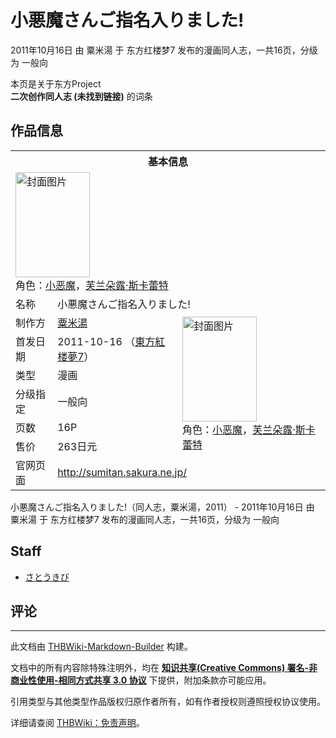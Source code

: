 # 小悪魔さんご指名入りました!

<!-- source html: G:\repos\THBWiki-Markdown-Builder\THBWikiMarkdown\Temp\main\8\8e\ns0%3A%E5%B0%8F%E6%82%AA%E9%AD%94%E3%81%95%E3%82%93%E3%81%94%E6%8C%87%E5%90%8D%E5%85%A5%E3%82%8A%E3%81%BE%E3%81%97%E3%81%9F%21.html -->

2011年10月16日 由 粟米湯 于 东方红楼梦7 发布的漫画同人志，一共16页，分级为 一般向

本页是关于东方Project  
 **二次创作同人志 (未找到链接)** 的词条

## 作品信息

<table><tbody><tr><th colspan="3">基本信息</th></tr><tr><td class="cover-artwork-mobile" colspan="2"><a href="./文件-小悪魔さんご指名入りました!封面.jpg.md" class="image" title="封面图片"><img alt="封面图片" src="https://upload.thwiki.cc/thumb/5/57/%E5%B0%8F%E6%82%AA%E9%AD%94%E3%81%95%E3%82%93%E3%81%94%E6%8C%87%E5%90%8D%E5%85%A5%E3%82%8A%E3%81%BE%E3%81%97%E3%81%9F%21%E5%B0%81%E9%9D%A2.jpg/119px-%E5%B0%8F%E6%82%AA%E9%AD%94%E3%81%95%E3%82%93%E3%81%94%E6%8C%87%E5%90%8D%E5%85%A5%E3%82%8A%E3%81%BE%E3%81%97%E3%81%9F%21%E5%B0%81%E9%9D%A2.jpg" decoding="async" loading="lazy" width="119" height="168" srcset="https://upload.thwiki.cc/thumb/5/57/%E5%B0%8F%E6%82%AA%E9%AD%94%E3%81%95%E3%82%93%E3%81%94%E6%8C%87%E5%90%8D%E5%85%A5%E3%82%8A%E3%81%BE%E3%81%97%E3%81%9F%21%E5%B0%81%E9%9D%A2.jpg/178px-%E5%B0%8F%E6%82%AA%E9%AD%94%E3%81%95%E3%82%93%E3%81%94%E6%8C%87%E5%90%8D%E5%85%A5%E3%82%8A%E3%81%BE%E3%81%97%E3%81%9F%21%E5%B0%81%E9%9D%A2.jpg 1.5x, https://upload.thwiki.cc/thumb/5/57/%E5%B0%8F%E6%82%AA%E9%AD%94%E3%81%95%E3%82%93%E3%81%94%E6%8C%87%E5%90%8D%E5%85%A5%E3%82%8A%E3%81%BE%E3%81%97%E3%81%9F%21%E5%B0%81%E9%9D%A2.jpg/238px-%E5%B0%8F%E6%82%AA%E9%AD%94%E3%81%95%E3%82%93%E3%81%94%E6%8C%87%E5%90%8D%E5%85%A5%E3%82%8A%E3%81%BE%E3%81%97%E3%81%9F%21%E5%B0%81%E9%9D%A2.jpg 2x" data-file-width="496" data-file-height="700"></a><div class="cover-char">角色：<a href="./小恶魔.md" title="小恶魔">小恶魔</a>，<a href="./芙兰朵露·斯卡蕾特.md" title="芙兰朵露·斯卡蕾特">芙兰朵露·斯卡蕾特</a></div></td>
</tr><tr><td class="label">名称</td><td colspan="2"> 小悪魔さんご指名入りました! </td></tr><tr><td class="label">制作方</td><td><a href="./粟米湯.md" title="粟米湯">粟米湯</a></td><td class="cover-artwork" rowspan="6" style="min-width:168px;"><a href="./文件-小悪魔さんご指名入りました!封面.jpg.md" class="image" title="封面图片"><img alt="封面图片" src="https://upload.thwiki.cc/thumb/5/57/%E5%B0%8F%E6%82%AA%E9%AD%94%E3%81%95%E3%82%93%E3%81%94%E6%8C%87%E5%90%8D%E5%85%A5%E3%82%8A%E3%81%BE%E3%81%97%E3%81%9F%21%E5%B0%81%E9%9D%A2.jpg/119px-%E5%B0%8F%E6%82%AA%E9%AD%94%E3%81%95%E3%82%93%E3%81%94%E6%8C%87%E5%90%8D%E5%85%A5%E3%82%8A%E3%81%BE%E3%81%97%E3%81%9F%21%E5%B0%81%E9%9D%A2.jpg" decoding="async" loading="lazy" width="119" height="168" srcset="https://upload.thwiki.cc/thumb/5/57/%E5%B0%8F%E6%82%AA%E9%AD%94%E3%81%95%E3%82%93%E3%81%94%E6%8C%87%E5%90%8D%E5%85%A5%E3%82%8A%E3%81%BE%E3%81%97%E3%81%9F%21%E5%B0%81%E9%9D%A2.jpg/178px-%E5%B0%8F%E6%82%AA%E9%AD%94%E3%81%95%E3%82%93%E3%81%94%E6%8C%87%E5%90%8D%E5%85%A5%E3%82%8A%E3%81%BE%E3%81%97%E3%81%9F%21%E5%B0%81%E9%9D%A2.jpg 1.5x, https://upload.thwiki.cc/thumb/5/57/%E5%B0%8F%E6%82%AA%E9%AD%94%E3%81%95%E3%82%93%E3%81%94%E6%8C%87%E5%90%8D%E5%85%A5%E3%82%8A%E3%81%BE%E3%81%97%E3%81%9F%21%E5%B0%81%E9%9D%A2.jpg/238px-%E5%B0%8F%E6%82%AA%E9%AD%94%E3%81%95%E3%82%93%E3%81%94%E6%8C%87%E5%90%8D%E5%85%A5%E3%82%8A%E3%81%BE%E3%81%97%E3%81%9F%21%E5%B0%81%E9%9D%A2.jpg 2x" data-file-width="496" data-file-height="700"></a><div class="cover-char">角色：<a href="./小恶魔.md" title="小恶魔">小恶魔</a>，<a href="./芙兰朵露·斯卡蕾特.md" title="芙兰朵露·斯卡蕾特">芙兰朵露·斯卡蕾特</a></div></td>
</tr><tr><td class="label">首发日期</td><td>2011-10-16&#160;（<a href="/展会作品列表?e=%E4%B8%9C%E6%96%B9%E7%BA%A2%E6%A5%BC%E6%A2%A6%237">東方紅楼夢7</a>）</td></tr><tr><td class="label">类型</td><td>漫画</td></tr><tr><td class="label">分级指定</td><td>一般向</td></tr><tr><td class="label">页数</td><td>16P</td></tr><tr><td class="label">售价</td><td>263日元</td></tr>
<tr><td class="label">官网页面</td><td colspan="2"><a rel="nofollow" class="external free" href="http://sumitan.sakura.ne.jp/">http://sumitan.sakura.ne.jp/</a></td></tr></tbody></table>

小悪魔さんご指名入りました!（同人志，粟米湯，2011） - 2011年10月16日 由 粟米湯 于 东方红楼梦7 发布的漫画同人志，一共16页，分级为 一般向

## Staff
- [さとうきび](./さとうきび.md)


## 评论




---

此文档由 [THBWiki-Markdown-Builder](https://github.com/Delsin-Yu/THBWiki-Markdown-Builder) 构建。

文档中的所有内容除特殊注明外，均在 [**知识共享(Creative Commons) 署名-非商业性使用-相同方式共享 3.0 协议**](https://creativecommons.org/licenses/by-sa/3.0/deed.zh-hans) 下提供，附加条款亦可能应用。

引用类型与其他类型作品版权归原作者所有，如有作者授权则遵照授权协议使用。

详细请查阅 [THBWiki：免责声明](https://thbwiki.cc/THBWiki:%E5%85%8D%E8%B4%A3%E5%A3%B0%E6%98%8E)。

